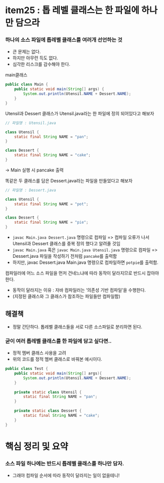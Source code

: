 # item25 : 톱 레벨 클래스는 한 파일에 하나만 담으라

### 하나의 소스 파일에 톱레벨 클래스를 여러개 선언하는 것
- 큰 문제는 없다.
- 하지만 아무런 득도 없다.
- 심각한 리스크를 감수해야 한다.

main클래스
```java
public class Main {
	public static void main(String[] args) {
		System.out.println(Utensil.NAME + Dessert.NAME);
	}
}
```
Utensil과 Dessert 클래스가 Utensil.java라는 한 파일에 정의 되어있다고 해보자
```java
// 파일명 : Utensil.java

class Utensil {
	static final String NAME = "pan";
}

class Dessert {
	static final String NAME = "cake";
}
```

-> Main 실행 시 pancake 출력

똑같은 두 클래스를 담은 Dessert.java라는 파일을 만들었다고 해보자
```java
// 파일명 : Dessert.java

class Utensil {
	static final String NAME = "pot";
}

class Dessert {
	static final String NAME = "pie";
}
```

- `javac Main.java Dessert.java` 명령으로 컴파일 => 컴파일 오류가 나서 Utensil과 Dessert 클래스를 중복 정의 했다고 알려줄 것임
- `javac Main.java` 혹은 `javac Main.java Utensil.java` 명령으로 컴파일 => Dessert.java 파일을 작성하기 전처럼 `pancake`를 출력함
- 하지만, javac Dessert.java Main.java 명령으로 컴파일하면 `potpie`를 출력함. 

컴파일러에 어느 소스 파일을 먼저 건네느냐에 따라 동작이 달라지므로 반드시 잡아야 한다.
-  동작이 달라지는 이유 : 자바 컴파일러는 ‘의존성 기반 컴파일’을 수행한다.
  - (지정된 클래스와 그 클래스가 참조하는 파일들만 컴파일함)

## 해결책
- 정말 간단하다. 톱레벨 클래스들을 서로 다른 소스파일로 분리하면 된다.

### 굳이 여러 톱레벨 클래스를 한 파일에 담고 싶다면..
- 정적 멤버 클래스 사용을 고려
- 위의 코드를 정적 멤버 클래스로 바꿔본 예시이다.
```java
public class Test {
    public static void main(String[] args){
        System.out.println(Utensil.NAME + Dessert.NAME);
    }
    
    private static class Utensil {
        static final String NAME = "pan";
    }
    
    private static class Dessert {
        static final String NAME = "cake";
    }
}
```

# 핵심 정리 및 요약
### 소스 파일 하나에는 반드시 톱레벨 클래스를 하나만 담자.
- 그래야 컴파일 순서에 따라 동작이 달라지는 일이 없을테니!